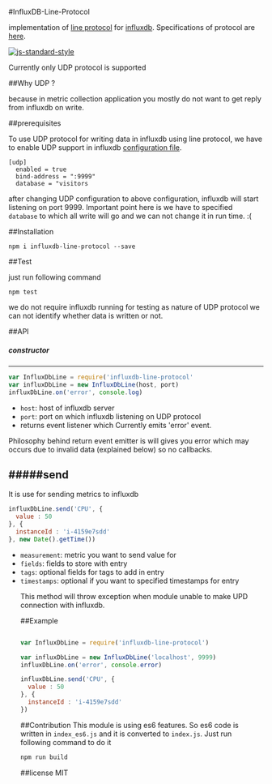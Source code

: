 #InfluxDB-Line-Protocol

implementation of [line protocol](https://influxdb.com/docs/v0.9/write_protocols/line.html) for [influxdb](https://influxdb.com/). Specifications of protocol are [here](https://influxdb.com/docs/v0.9/write_protocols/write_syntax.html).


[![js-standard-style](https://img.shields.io/badge/code%20style-standard-brightgreen.svg?style=flat)](https://github.com/feross/standard)


Currently only UDP protocol is supported

##Why UDP ?

because in metric collection application you mostly do not want to get reply from influxdb on write.

##prerequisites

To use UDP protocol for writing data in influxdb using line protocol, we have to enable UDP support in influxdb [configuration file](https://influxdb.com/docs/v0.9/administration/config.html).

```
[udp]
  enabled = true
  bind-address = ":9999"
  database = "visitors
```

after changing UDP configuration to above configuration, influxdb will start listening on port 9999. Important point here is we have to specified `database` to which all write will go and we can not change it in run time. :(


##Installation

```
npm i influxdb-line-protocol --save
```  

##Test

just run following command

```
npm test
```

we do not require influxdb running for testing as nature of UDP protocol we can not identify whether data is written or not.

##API

##### constructor
---

```js
var InfluxDbLine = require('influxdb-line-protocol'
var influxDbLine = new InfluxDbLine(host, port)
influxDbLine.on('error', console.log)
```
 * `host`: host of influxdb server
 * `port`: port on which influxdb listening on UDP protocol
 * returns event listener which Currently emits 'error' event.

 Philosophy behind return event emitter is will gives you error which may occurs due to invalid data (explained below) so no callbacks.

#####send
---
It is use for sending metrics to influxdb

```js
influxDbLine.send('CPU', {
  value : 50
}, {
  instanceId : 'i-4159e7sdd'
}, new Date().getTime())
```

 * `measurement`<string>: metric you want to send value for
 * `fields`<object>: fields to store with entry
 * `tags`<object>: optional fields for tags to add in entry
 * `timestamps`: optional if you want to specified timestamps for entry  

This method will throw exception when module unable to make UPD connection with influxdb.  

##Example

```js

var InfluxDbLine = require('influxdb-line-protocol')

var influxDbLine = new InfluxDbLine('localhost', 9999)
influxDbLine.on('error', console.error)

influxDbLine.send('CPU', {
  value : 50
}, {
  instanceId : 'i-4159e7sdd'
})
```

##Contribution
This module is using es6 features. So es6 code is written in `index_es6.js` and it is converted to `index.js`. Just run following command to do it

```js
npm run build
```
##license
MIT
